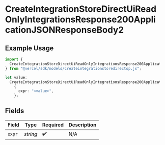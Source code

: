 # CreateIntegrationStoreDirectUiReadOnlyIntegrationsResponse200ApplicationJSONResponseBody2

## Example Usage

```typescript
import {
  CreateIntegrationStoreDirectUiReadOnlyIntegrationsResponse200ApplicationJSONResponseBody2,
} from "@vercel/sdk/models/createintegrationstoredirectop.js";

let value:
  CreateIntegrationStoreDirectUiReadOnlyIntegrationsResponse200ApplicationJSONResponseBody2 =
    {
      expr: "<value>",
    };
```

## Fields

| Field              | Type               | Required           | Description        |
| ------------------ | ------------------ | ------------------ | ------------------ |
| `expr`             | *string*           | :heavy_check_mark: | N/A                |